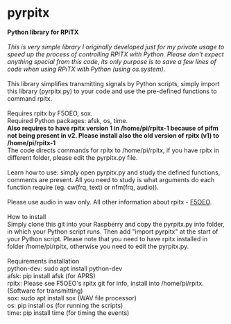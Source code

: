 # pyrpitx
<b>Python library for RPiTX</b><br><br>
<i>This is very simple library I originally developed just for my private usage to speed up the process of controlling RPiTX with Python. Please don't expect anything special from this code, its only purpose is to save a few lines of code when using RPiTX with Python (using os.system).</i>
<br><br>
This library simplifies transmitting signals by Python scripts, simply import this library (pyrpitx.py) to your code and use the pre-defined functions to command rpitx.<br><br>
Requires rpitx by F5OEO, sox.<br>Required Python packages: afsk, os, time. <br><b>Also requires to have rpitx version 1 in /home/pi/rpitx-1 because of pifm not being present in v2. Please install also the old version of rpitx (v1) to /home/pi/rpitx-1</b><br>
The code directs commands for rpitx to /home/pi/rpitx, if you have rpitx in different folder, please edit the pyrpitx.py file.<br><br>
Learn how to use: simply open pyrpitx.py and study the defined functions, comments are present. All you need to study is what arguments do
each function require (eg. cw(frq, text) or nfm(frq, audio)).<br>
<br>
Please use audio in wav only. All other information about rpitx - <a href="github.com/F5OEO/rpitx">F5OEO</a>.<br><br>
How to install<br>
Simply clone this git into your Raspberry and copy the pyrpitx.py into folder, in which your Python script runs. Then add "import pyrpitx" at the start of your Python script. Please note that you need to have rpitx installed in folder /home/pi/rpitx, otherwise you need to edit the pyrpitx.py.<br>
<br>Requirements installation<br>
python-dev: sudo apt install python-dev<br>
afsk: pip install afsk (for APRS)<br>
rpitx: Please see F5OEO's rpitx git for info, install into /home/pi/rpitx. (Software for transmitting)<br>
sox: sudo apt install sox (WAV file processor)<br>
os: pip install os (for running the scripts)<br>
time: pip install time (for timing the events)
